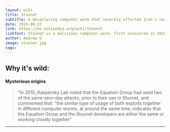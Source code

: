 ```yaml
---
layout: wiki
title: Stuxnet
subtitle: A devastating computer worm that severely affected Iran's nuclear program.
date: 2019-08-27
link: https://en.wikipedia.org/wiki/Stuxnet
linkText: Stuxnet is a malicious computer worm, first uncovered in 2010, thought to have been in development since at least 2005. Stuxnet targets SCADA systems and is believed to be responsible for causing substantial damage to Iran's nuclear program. Although neither country has openly admitted responsibility, the worm is believed to be a jointly built American/Israeli cyberweapon.
author: Andrew G
image: stuxnet.jpg
tags:
---
```


## Why it's wild:
#### Mysterious origins
> "In 2015, Kaspersky Lab noted that the Equation Group had used two of the same zero-day attacks, prior to their use in Stuxnet, and commented that: "the similar type of usage of both exploits together in different computer worms, at around the same time, indicates that the Equation Group and the Stuxnet developers are either the same or working closely together"

---